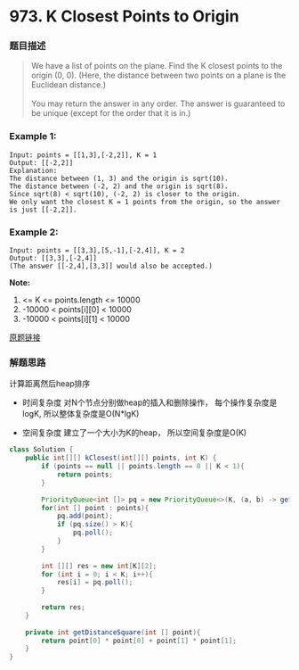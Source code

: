 # 973. K Closest Points to Origin
### 题目描述
>We have a list of points on the plane.  Find the K closest points to the origin (0, 0). (Here, the distance between two points on a plane is the Euclidean distance.)
><br><br>You may return the answer in any order.  The answer is guaranteed to be unique (except for the order that it is in.)

 

### Example 1:

    Input: points = [[1,3],[-2,2]], K = 1
    Output: [[-2,2]]
    Explanation: 
    The distance between (1, 3) and the origin is sqrt(10).
    The distance between (-2, 2) and the origin is sqrt(8).
    Since sqrt(8) < sqrt(10), (-2, 2) is closer to the origin.
    We only want the closest K = 1 points from the origin, so the answer is just [[-2,2]].

### Example 2:

    Input: points = [[3,3],[5,-1],[-2,4]], K = 2
    Output: [[3,3],[-2,4]]
    (The answer [[-2,4],[3,3]] would also be accepted.)
 

**Note:**
1. <= K <= points.length <= 10000
2. -10000 < points[i][0] < 10000
3. -10000 < points[i][1] < 10000

[原题链接](https://leetcode.com/problems/k-closest-points-to-origin/)

### 解题思路
计算距离然后heap排序
- 时间复杂度
对N个节点分别做heap的插入和删除操作， 每个操作复杂度是logK, 所以整体复杂度是O(N*lgK)

- 空间复杂度
建立了一个大小为K的heap， 所以空间复杂度是O(K)

```java
class Solution {
    public int[][] kClosest(int[][] points, int K) {
        if (points == null || points.length == 0 || K < 1){
            return points;
        }
        
        PriorityQueue<int []> pq = new PriorityQueue<>(K, (a, b) -> getDistanceSquare(b) - getDistanceSquare(a));
        for(int [] point : points){
            pq.add(point);
            if (pq.size() > K){
                pq.poll();
            }
        }
        
        int [][] res = new int[K][2];
        for (int i = 0; i < K; i++){
            res[i] = pq.poll();
        }
        
        return res;
    }
    
    private int getDistanceSquare(int [] point){
        return point[0] * point[0] + point[1] * point[1];
    }
}
```